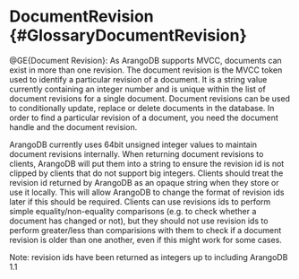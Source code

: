 DocumentRevision {#GlossaryDocumentRevision}
============================================

@GE{Document Revision}: As ArangoDB supports MVCC, documents can exist
in more than one revision.  The document revision is the MVCC token
used to identify a particular revision of a document. It is a string
value currently containing an integer number and is unique within the 
list of document revisions for a single document. 
Document revisions can be used to conditionally update, replace or
delete documents in the database. In order to find a particular
revision of a document, you need the document handle and the document
revision.

ArangoDB currently uses 64bit unsigned integer values to maintain
document revisions internally. When returning document revisions to 
clients, ArangoDB will put them into a string to ensure the revision id
is not clipped by clients that do not support big integers.
Clients should treat the revision id returned by ArangoDB as an 
opaque string when they store or use it locally. This will allow ArangoDB 
to change the format of revision ids later if this should be required.
Clients can use revisions ids to perform simple equality/non-equality 
comparisons (e.g. to check whether a document has changed or not), but 
they should not use revision ids to perform greater/less than comparisions
with them to check if a document revision is older than one another,
even if this might work for some cases. 

Note: revision ids have been returned as integers up to including 
ArangoDB 1.1
